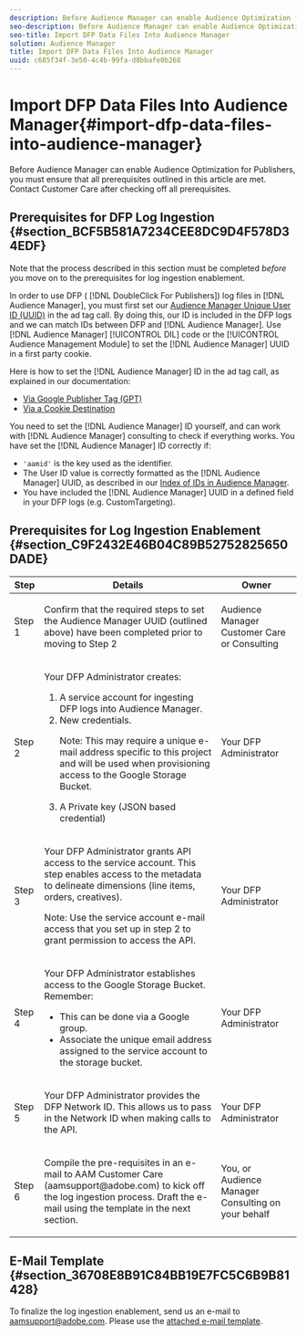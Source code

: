 ```yaml
---
description: Before Audience Manager can enable Audience Optimization for Publishers, you must ensure that all prerequisites outlined in this article are met. Contact Customer Care after checking off all prerequisites.
seo-description: Before Audience Manager can enable Audience Optimization for Publishers, you must ensure that all prerequisites outlined in this article are met. Contact Customer Care after checking off all prerequisites.
seo-title: Import DFP Data Files Into Audience Manager
solution: Audience Manager
title: Import DFP Data Files Into Audience Manager
uuid: c685f34f-3e50-4c4b-99fa-d8bbafe0b268
---
```


# Import DFP Data Files Into Audience Manager{#import-dfp-data-files-into-audience-manager}

Before Audience Manager can enable Audience Optimization for Publishers, you must ensure that all prerequisites outlined in this article are met. Contact Customer Care after checking off all prerequisites.

## Prerequisites for DFP Log Ingestion {#section_BCF5B581A7234CEE8DC9D4F578D34EDF}

Note that the process described in this section must be completed *before* you move on to the prerequisites for log ingestion enablement.

In order to use DFP ( [!DNL DoubleClick For Publishers]) log files in [!DNL Audience Manager], you must first set our [Audience Manager Unique User ID (UUID)](../../../reference/ids-in-aam.md#reference_D55EC67D86664B7499F3257BB870FEC8) in the ad tag call. By doing this, our ID is included in the DFP logs and we can match IDs between DFP and [!DNL Audience Manager]. Use [!DNL Audience Manager] [!UICONTROL DIL] code or the [!UICONTROL Audience Management Module] to set the [!DNL Audience Manager] UUID in a first party cookie.

Here is how to set the [!DNL Audience Manager] ID in the ad tag call, as explained in our documentation:

* [Via Google Publisher Tag (GPT)](../../../integration/gpt-aam-destination/gpt-aam-create-destination.md#concept_CD39E47404A541719119E9F354EB274C) 
* [Via a Cookie Destination](../../../integration/gpt-aam-destination/gpt-aam-modify-api.md#concept_276DF2F702BE4D6180C855A7DE304097)

You need to set the [!DNL Audience Manager] ID yourself, and can work with [!DNL Audience Manager] consulting to check if everything works. You have set the [!DNL Audience Manager] ID correctly if:

* `'aamid'` is the key used as the identifier. 
* The User ID value is correctly formatted as the [!DNL Audience Manager] UUID, as described in our [Index of IDs in Audience Manager](../../../reference/ids-in-aam.md#reference_D55EC67D86664B7499F3257BB870FEC8). 
* You have included the [!DNL Audience Manager] UUID in a defined field in your DFP logs (e.g. CustomTargeting).

## Prerequisites for Log Ingestion Enablement {#section_C9F2432E46B04C89B52752825650DADE}

<table id="table_C980A9F9B0FB4157B4908A64768B1571"> 
 <thead> 
  <tr> 
   <th colname="col1" class="entry"> Step </th> 
   <th colname="col2" class="entry"> Details </th> 
   <th colname="col3" class="entry"> Owner </th> 
  </tr> 
 </thead>
 <tbody> 
  <tr> 
   <td colname="col1"> <p>Step 1 </p> </td> 
   <td colname="col2"> <p>Confirm that the required steps to set the <span class="keyword"> Audience Manager</span> UUID (outlined above) have been completed prior to moving to Step 2 </p> </td> 
   <td colname="col3"> <p><span class="keyword"> Audience Manager</span> Customer Care or Consulting </p> </td> 
  </tr> 
  <tr> 
   <td colname="col1"> <p>Step 2 </p> </td> 
   <td colname="col2"> <p>Your DFP Administrator creates: </p> <p> 
     <ol id="ol_FCFA9B11CFF948A488DF9CB298FC04C4"> 
      <li id="li_BC946EDCC3324578AEB64EDDA55B5ACA">A service account for ingesting DFP logs into <span class="keyword"> Audience Manager</span>. </li> 
      <li id="li_6B2FC7D73A3246419E55C004E17ACA25">New credentials. <p>Note:  This may require a unique e-mail address specific to this project and will be used when provisioning access to the Google Storage Bucket. </p> </li> 
      <li id="li_95444B9FD1B34659A9634814B262A681">A Private key (JSON based credential) </li> 
     </ol> </p> </td> 
   <td colname="col3"> <p>Your DFP Administrator </p> </td> 
  </tr> 
  <tr> 
   <td colname="col1"> <p>Step 3 </p> </td> 
   <td colname="col2"> <p>Your DFP Administrator grants API access to the service account. This step enables access to the metadata to delineate dimensions (line items, orders, creatives). <p>Note:  Use the service account e-mail access that you set up in step 2 to grant permission to access the API. </p> </p> </td> 
   <td colname="col3"> <p>Your DFP Administrator </p> </td> 
  </tr> 
  <tr> 
   <td colname="col1"> <p>Step 4 </p> </td> 
   <td colname="col2"> <p>Your DFP Administrator establishes access to the Google Storage Bucket. Remember: </p> <p> 
     <ul id="ul_3E8DCC73454243D998BD9024D0966A4E"> 
      <li id="li_3691DBD28006412288458175F75873C6">This can be done via a Google group. </li> 
      <li id="li_4774806B263245CEAAAB89BD2AA7F23F">Associate the unique email address assigned to the service account to the storage bucket. </li> 
     </ul> </p> </td> 
   <td colname="col3"> <p>Your DFP Administrator </p> </td> 
  </tr> 
  <tr> 
   <td colname="col1"> <p>Step 5 </p> </td> 
   <td colname="col2"> <p>Your DFP Administrator provides the DFP Network ID. This allows us to pass in the Network ID when making calls to the API. </p> </td> 
   <td colname="col3"> <p>Your DFP Administrator </p> </td> 
  </tr> 
  <tr> 
   <td colname="col1"> <p>Step 6 </p> </td> 
   <td colname="col2"> <p>Compile the pre-requisites in an e-mail to AAM Customer Care (aamsupport@adobe.com) to kick off the log ingestion process. Draft the e-mail using the template in the next section. </p> </td> 
   <td colname="col3"> <p>You, or <span class="keyword"> Audience Manager</span> Consulting on your behalf </p> </td> 
  </tr> 
 </tbody> 
</table>

## E-Mail Template {#section_36708E8B91C84BB19E7FC5C6B9B81428}

To finalize the log ingestion enablement, send us an e-mail to aamsupport@adobe.com. Please use the [attached e-mail template](assets/enable_dfp_ingestion.txt). 
